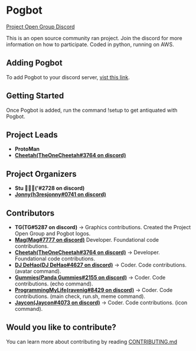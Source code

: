 # Pogbot
<p align="left">  
<a href="https://discord.gg/zRHZymwxfY">Project Open Group Discord</a>
</p>

This is an open source community ran project. Join the discord for more information on how to participate. Coded in python, running on AWS.

## Adding Pogbot

To add Pogbot to your discord server, [vist this link](https://discord.com/oauth2/authorize?client_id=843272975771631616&permissions=4294967287&scope=bot).

## Getting Started

Once Pogbot is added, run the command !setup to get antiquated with Pogbot.

## Project Leads

* **ProtoMan**
* **[Cheetah(TheOneCheetah#3764 on discord)](https://github.com/TheOneCheetah)**

## Project Organizers

* **Stu (ٰٰٰ'#2728 on discord)**
* **[Jonny(h3resjonny#0741 on discord)](https://github.com/JDMDevelopment)**

## Contributors

* **TG(TG#5287 on discord)** -> Graphics contributions. Created the Project Open Group and Pogbot logos.
* **[Mag(Mag#7777 on discord)](https://github.com/mag-nif-i-cent)** Developer. Foundational code contributions. 
* **[Cheetah(TheOneCheetah#3764 on discord)](https://github.com/TheOneCheetah)** -> Developer. Foundational code contributions. 
* **[DJ DeHao(DJ DeHao#4627 on discord)](https://github.com/DJ-DeHao)** -> Coder. Code contributions. (avatar command).
* **[Gummies(Panda Gummies#2155 on discord)](https://github.com/Gummies351)** -> Coder. Code contributions. (echo command).
* **[ProgrammingMyLife(ravenig#8429 on discord)](https://github.com/ProgrammingMyLife)** -> Coder. Code contributions. (main check, run.sh, meme command).
* **[Jaycon(Jaycon#4073 on discord)](https://github.com/jaycon2)** -> Coder. Code contributions. (icon command).

## Would you like to contribute?

You can learn more about contributing by reading [CONTRIBUTING.md](https://github.com/projectopengroup/Pogbot/blob/main/CONTRIBUTING.md)
